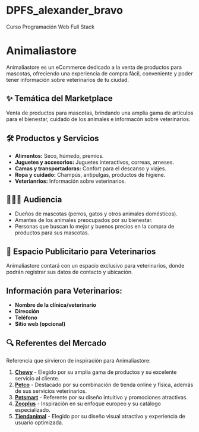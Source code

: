 # DPFS_alexander_bravo
Curso Programación Web Full Stack

# Animaliastore
Animaliastore es un eCommerce dedicado a la venta de productos para mascotas, ofreciendo una experiencia de compra fácil, conveniente y poder tener información sobre veterinarios de tu ciudad.

## ✨ Temática del Marketplace
Venta de productos para mascotas, brindando una amplia gama de artículos para el bienestar, cuidado de los animales e informacón sobre veterinarios.

## 🛠️ Productos y Servicios
- **Alimentos:** Seco, húmedo, premios.
- **Juguetes y accesorios:** Juguetes interactivos, correas, arneses.
- **Camas y transportadoras:** Confort para el descanso y viajes.
- **Ropa y cuidado:** Champús, antipulgas, productos de higiene.
- **Veterianrios:** Información sobre veterinarios.

## 👨‍👩‍👦 Audiencia
- Dueños de mascotas (perros, gatos y otros animales domésticos).
- Amantes de los animales preocupados por su bienestar.
- Personas que buscan lo mejor y buenos precios en la compra de productos para sus mascotas.

## 🏥 Espacio Publicitario para Veterinarios
Animaliastore contará con un espacio exclusivo para veterinarios, donde podrán registrar sus datos de contacto y ubicación.

## Información para Veterinarios:
- **Nombre de la clínica/veterinario**
- **Dirección**
- **Teléfono**
- **Sitio web (opcional)**


## 🔍 Referentes del Mercado
Referencia que sirvieron de inspiración para Animaliastore:

1. **[Chewy](https://www.chewy.com/)** - Elegido por su amplia gama de productos y su excelente servicio al cliente.
2. **[Petco](https://www.petco.com/)** - Destacado por su combinación de tienda online y física, además de sus servicios veterinarios.
3. **[Petsmart](https://www.petsmart.com/)** - Referente por su diseño intuitivo y promociones atractivas.
4. **[Zooplus](https://www.zooplus.com/)** - Inspiración en su enfoque europeo y su catálogo especializado.
5. **[Tiendanimal](https://www.tiendanimal.com/)** - Elegido por su diseño visual atractivo y experiencia de usuario optimizada.

